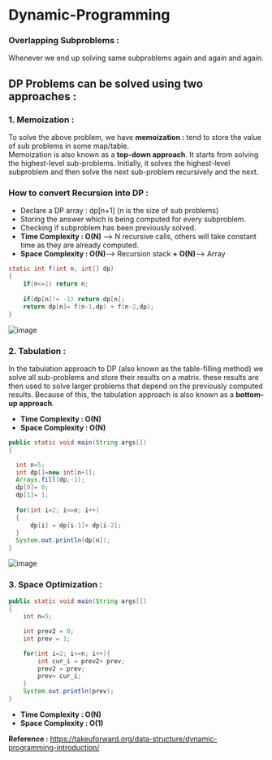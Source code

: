 # Dynamic-Programming

### Overlapping Subproblems : 
Whenever we end up solving same subproblems again and again and again. 

## DP Problems can be solved using two approaches :

### 1. Memoization :
To solve the above problem, we have **memoization :** tend to store the value of sub problems in some map/table. <br/>
Memoization is also known as a **top-down approach**. It starts from solving the highest-level sub-problems. Initially, it solves the highest-level subproblem and then solve the next sub-problem recursively and the next. 

### How to convert Recursion into DP :

- Declare a DP array : dp[n+1] (n is the size of sub problems)
- Storing the answer which is being computed for every subproblem. 
- Checking if subproblem has been previously solved. 
- **Time Complexity : O(N)** --> N recursive calls, others will take constant time as they are already computed. 
- **Space Complexity : O(N)**--> Recursion stack **+ O(N)**--> Array


```java
static int f(int n, int[] dp)
{
    if(n<=1) return n;
    
    if(dp[n]!= -1) return dp[n];
    return dp[n]= f(n-1,dp) + f(n-2,dp);
}
```

![image](https://user-images.githubusercontent.com/23376002/167126480-04637616-3950-4ced-954a-c200645672ac.png)


### 2. Tabulation :
In the tabulation approach to DP (also known as the table-filling method) we solve all sub-problems and store their results on a matrix. these results are then used to solve larger problems that depend on the previously computed results. Because of this, the tabulation approach is also known as a **bottom-up approach**.

- **Time Complexity : O(N)**  
- **Space Complexity : O(N)**


```java
public static void main(String args[]) 
{

  int n=5;
  int dp[]=new int[n+1];
  Arrays.fill(dp,-1);
  dp[0]= 0;
  dp[1]= 1;
  
  for(int i=2; i<=n; i++)
  {
      dp[i] = dp[i-1]+ dp[i-2];
  }
  System.out.println(dp[n]);  
}
```

![image](https://user-images.githubusercontent.com/23376002/167133690-50027d3d-021b-4b35-86a4-2c2d6ddd8777.png)


### 3. Space Optimization :


```java
public static void main(String args[]) 
{
    int n=5;

    int prev2 = 0;
    int prev = 1;

    for(int i=2; i<=n; i++){
        int cur_i = prev2+ prev;
        prev2 = prev;
        prev= cur_i;
    }
    System.out.println(prev);
}
```

- **Time Complexity : O(N)**  
- **Space Complexity : O(1)**



**Reference :** https://takeuforward.org/data-structure/dynamic-programming-introduction/



